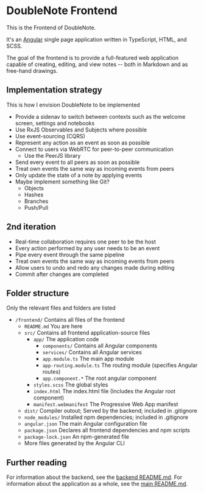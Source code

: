 # DoubleNote Frontend

This is the Frontend of DoubleNote.

It's an [Angular](https://angular.io) single page application written in TypeScript, HTML, and SCSS.

The goal of the frontend is to provide a full-featured web application capable of creating, editing, and view notes -- both in Markdown and as free-hand drawings.

## Implementation strategy

This is how I envision DoubleNote to be implemented

- Provide a sidenav to switch between contexts such as the welcome screen, settings and notebooks
- Use RxJS Observables and Subjects where possible
- Use event-sourcing (CQRS)
- Represent any action as an event as soon as possible
- Connect to users via WebRTC for peer-to-peer communication
  - Use the PeerJS library
- Send every event to all peers as soon as possible
- Treat own events the same way as incoming events from peers
- Only update the state of a note by applying events
- Maybe implement something like Git?
  - Objects
  - Hashes
  - Branches
  - Push/Pull

## 2nd iteration

- Real-time collaboration requires one peer to be the host
- Every action performed by any user needs to be an event
- Pipe every event through the same pipeline
- Treat own events the same way as incoming events from peers
- Allow users to undo and redo any changes made during editing
- Commit after changes are completed

## Folder structure

Only the relevant files and folders are listed

- `/frontend/` Contains all files of the frontend
  - `README.md` You are here
  - `src/` Contains all frontend application-source files
    - `app/` The application code
      - `components/` Contains all Angular components
      - `services/` Contains all Angular services
      - `app.module.ts` The main app module
      - `app-routing.module.ts` The routing module (specifies Angular routes)
      - `app.component.*` The root angular component
    - `styles.scss` The global styles
    - `index.html` The index.html file (Includes the Angular root component)
    - `manifest.webmanifest` The Progressive Web App manifest
  - `dist/` Compiler outout; Served by the backend; included in .gitignore
  - `node_modules/` Installed npm dependencies; included in .gitignore
  - `angular.json` The main Angular configuration file
  - `package.json` Declares all frontend dependencies and npm scripts
  - `package-lock.json` An npm-generated file
  - More files generated by the Angular CLI

## Further reading

For information about the backend, see the [backend README.md](/backend/README.md).
For information about the application as a whole, see the [main README.md](/README.md).
